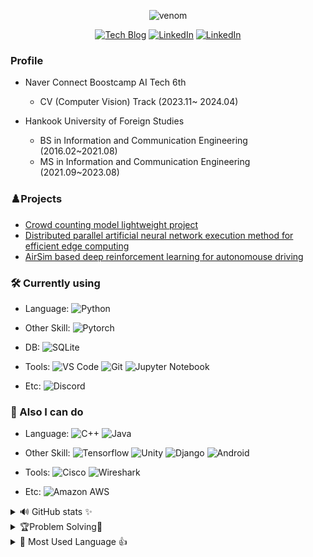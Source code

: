 <div align='center'>

![venom](https://capsule-render.vercel.app/api?type=venom&height=200&text=Welcome!&fontSize=70&color=0:111111,100:444444&stroke=ffffff)


[![Tech Blog](https://img.shields.io/badge/-Tech%20Blog-000000?style=flat&logo=tistory&logoColor=white)](https://rnltls.tistory.com/)
[![LinkedIn](https://img.shields.io/badge/-LinkedIn-0A66C2?style=flat&logo=linkedin&logoColor=white)](https://www.linkedin.com/in/%EC%8A%B9%ED%99%98-%EA%B0%95-8b5276295/)
[![LinkedIn](https://img.shields.io/badge/-LinkedIn-0A66C2?style=flat&logo=linkedin&logoColor=white)](https://mail.google.com/mail/?view=cm&fs=1&to=rnltls97@gmail.com)

</div>

### Profile
- Naver Connect Boostcamp AI Tech 6th
  - CV (Computer Vision) Track (2023.11~ 2024.04)

- Hankook University of Foreign Studies
  - BS in Information and Communication Engineering (2016.02~2021.08)
  - MS in Information and Communication Engineering (2021.09~2023.08)

### ♟️Projects
- [Crowd counting model lightweight project](https://github.com/boostcampaitech6/level2-3-cv-finalproject-cv-04?tab=readme-ov-file#%EC%A3%BC%EB%85%B8%ED%83%80---%EA%B5%B0%EC%A4%91-%EA%B3%84%EC%88%98crowd-counting-%EB%AA%A8%EB%8D%B8%EC%9D%98-%EA%B3%84%EC%82%B0-%ED%9A%A8%EC%9C%A8%EC%84%B1%EC%9D%84-%EC%9C%84%ED%95%9C-%EA%B2%BD%EB%9F%89-%EB%AA%A8%EB%8D%B8%EB%A7%81-%EA%B8%B0%EC%97%85-%EC%97%B0%EA%B3%84-%ED%94%84%EB%A1%9C%EC%A0%9D%ED%8A%B8)  
- [Distributed parallel artificial neural network execution method for efficient edge computing](https://www.riss.kr/search/detail/DetailView.do?p_mat_type=be54d9b8bc7cdb09&control_no=f09c4efce71739edffe0bdc3ef48d419&keyword=%EA%B0%95%EC%8A%B9%ED%99%98)  
- [AirSim based deep reinforcement learning for autonomouse driving](https://github.com/ESELab-KSK/DeepRLCar)


### 🛠 Currently using
- Language: 
![Python](https://img.shields.io/badge/-Python-3776AB?style=flat&logo=Python&logoColor=white)
- Other Skill: 
![Pytorch](https://img.shields.io/badge/Pytorch-FF6F00?style=flat&logo=pytorch&logoColor=white)

- DB:
![SQLite](https://img.shields.io/badge/SQLite-003B57?style=flat&logo=sqlite&logoColor=white)
- Tools: 
![VS Code](https://img.shields.io/badge/-VS%20Code-007ACC?style=flat&logo=visual-studio-code)
![Git](https://img.shields.io/badge/-Git-F05032?style=flat&logo=git&logoColor=white)
![Jupyter Notebook](https://img.shields.io/badge/-jupyter-F37626?style=flat&logo=jupyter&logoColor=white)

- Etc:
![Discord](https://img.shields.io/badge/Discord-5865F2?style=flat&logo=discord&logoColor=white)

### 🔧 Also I can do
- Language: 
![C++](https://img.shields.io/badge/-C++-00599C?style=flat&logo=cplusplus)
![Java](https://img.shields.io/badge/-java-2F2625?style=flat&logo=coffeescript)

- Other Skill:
![Tensorflow](https://img.shields.io/badge/Tensorflow-ee4c2c?style=flat&logo=tensorflow&logoColor=white)
![Unity](https://img.shields.io/badge/Unity-ffffff?style=flat&logo=unity&logoColor=black)
![Django](https://img.shields.io/badge/-Django-092E20?style=flat&logo=Django)
![Android](https://img.shields.io/badge/Android-green?logo=Android&logoColor=white)
- Tools:
![Cisco](https://img.shields.io/badge/Cisco-1BA0D7?logo=Cisco&logoColor=white)
![Wireshark](https://img.shields.io/badge/Wireshark-1679A7?logo=Wireshark&logoColor=white)
- Etc:
![Amazon AWS](https://img.shields.io/badge/Amazon%20AWS-232F3E?style=flat&logo=amazon-aws)

	
<details>
<summary>🔊 GitHub stats ✨</summary>
<div markdown="1">
	
![Kang's GitHub stats](https://github-readme-stats.vercel.app/api?username=kangshwan&show_icons=true&theme=radical)
</div>
</details>

<details>
<summary> 🏆Problem Solving💽</summary>
<details>
<summary>🏆 BOJ RANK 💽</summary>
<div markdown="1">

[![Solved.ac프로필](http://mazassumnida.wtf/api/generate_badge?boj=rnltls95)](https://solved.ac/rnltls95)
</div>
</details>
<details>
<summary>🏆 CODE TREE RANK 💽</summary>
<div markdown="1">

[![](https://banner.codetree.ai/v1/banner/rnltls95)](https://www.codetree.ai/profiles/rnltls95)
</div>
</details>
</details>
<details>
<summary>💪 Most Used Language 👍</summary>
<div markdown="1">
	
[![Top Langs](https://github-readme-stats.vercel.app/api/top-langs/?username=kangshwan)](https://github.com/anuraghazra/github-readme-stats)
</div>
</details>
<!--
**kangshwan/kangshwan** is a ✨ _special_ ✨ repository because its `README.md` (this file) appears on your GitHub profile.

Here are some ideas to get you started:

- 🔭 I’m currently working on ...
- 🌱 I’m currently learning ...
- 👯 I’m looking to collaborate on ...
- 🤔 I’m looking for help with ...
- 💬 Ask me about ...
- 📫 How to reach me: ...
- 😄 Pronouns: ...
- ⚡ Fun fact: ...
-->
